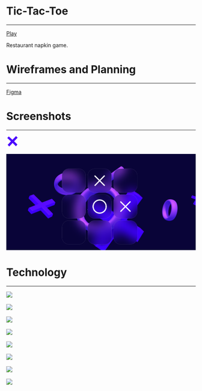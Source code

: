 # Tic-Tac-Toe

---

[Play](https://tic-tac-toe-tombeadie.netlify.app/)

Restaurant napkin game.

# Wireframes and Planning

---

[Figma]()

# Screenshots

---

![Favicon](images/favicon.ico)

![Play screen](images/background.png)

# Technology

---

<a href="a"><img src="https://img.shields.io/badge/GitHub-100000?style=for-the-badge&logo=github&logoColor=white"/></a>

<a href="a"><img src="https://img.shields.io/badge/HTML5-E34F26?style=for-the-badge&logo=html5&logoColor=white"/></a>

<a href="a"><img src="https://img.shields.io/badge/CSS3-1572B6?style=for-the-badge&logo=css3&logoColor=white"/></a>

<a href="a"><img src="https://img.shields.io/badge/JavaScript-F7DF1E?style=for-the-badge&logo=javascript&logoColor=black"/></a>

<a href="a"><img src="https://img.shields.io/badge/Figma-F24E1E?style=for-the-badge&logo=figma&logoColor=white"/></a>

<a href="a"><img src="https://a11ybadges.com/badge?logo=netlify"/></a>

<a href="a"><img src="https://a11ybadges.com/badge?logo=git"/></a>

<a href="a"><img src="https://a11ybadges.com/badge?logo=markdown"/></a>

